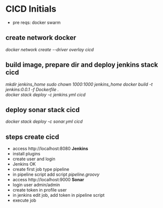 # CICD Initials

* pre reqs: docker swarm

## create network docker
<i>docker network create --driver overlay cicd</i>

## build image, prepare dir and deploy jenkins stack cicd
<i>mkdir jenkins_home</i>
<i>sudo chown 1000:1000 jenkins_home</i>
<i>docker build -t jenkins:0.0.1 -f Dockerfile .</i><br>
<i>docker stack deploy -c jenkins.yml cicd</i>

## deploy sonar stack cicd
<i>docker stack deploy -c sonar.yml cicd</i>

## steps create cicd
* access http://localhost:8080 <b>Jenkins</b>
* install plugins
* create user and login
* Jenkins OK
* create first job type pipeline
* in pipeline script add script <i>pipeline.groovy</i>
* access http://localhost:9000 <b>Sonar</b>
* login user admin/admin
* create token in profile user
* in jenkins edit job, add token in pipeline script
* execute job